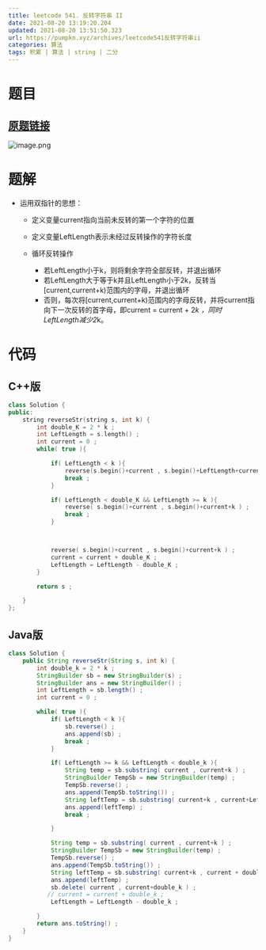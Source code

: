 ```yaml
---
title: leetcode 541. 反转字符串 II
date: 2021-08-20 13:19:20.204
updated: 2021-08-20 13:51:50.323
url: https://pumpkn.xyz/archives/leetcode541反转字符串ii
categories: 算法
tags: 积累 | 算法 | string | 二分
---
```


# 题目
## [原题链接](https://leetcode-cn.com/problems/reverse-string-ii/)
![image.png](https://pumpkn.xyz/upload/2021/08/image-6684e015f4ab4fb6918a7ed0e8465dd3.png)
# 题解

- 运用双指针的思想：

	- 定义变量current指向当前未反转的第一个字符的位置
	- 定义变量LeftLength表示未经过反转操作的字符长度
	- 循环反转操作

		- 若LeftLength小于k，则将剩余字符全部反转，并退出循环
		- 若LeftLength大于等于k并且LeftLength小于2k，反转当[current,current+k)范围内的字母，并退出循环
		- 否则，每次将[current,current+k)范围内的字母反转，并将current指向下一次反转的首字母，即current = current + 2*k ，同时 LeftLength减少2*k。


# 代码

## C++版
```C++
class Solution {
public:
    string reverseStr(string s, int k) {
        int double_K = 2 * k ;
        int LeftLength = s.length() ;
        int current = 0 ;
        while( true ){

            if( LeftLength < k ){
                reverse(s.begin()+current , s.begin()+LeftLength+current ) ;
                break ;
            }

            if( LeftLength < double_K && LeftLength >= k ){
                reverse( s.begin()+current , s.begin()+current+k ) ;
                break ;
            }



            reverse( s.begin()+current , s.begin()+current+k ) ;
            current = current + double_K ;
            LeftLength = LeftLength - double_K ; 
        }

        return s ;

    }
};
```


## Java版
```Java
class Solution {
    public String reverseStr(String s, int k) {
        int double_k = 2 * k ;
        StringBuilder sb = new StringBuilder(s) ;
        StringBuilder ans = new StringBuilder() ;
        int LeftLength = sb.length() ;
        int current = 0 ;

        while( true ){
            if( LeftLength < k ){
                sb.reverse() ;
                ans.append(sb) ;
                break ;
            }

            if( LeftLength >= k && LeftLength < double_k ){
                String temp = sb.substring( current , current+k ) ;
                StringBuilder TempSb = new StringBuilder(temp) ;
                TempSb.reverse() ;
                ans.append(TempSb.toString()) ; 
                String leftTemp = sb.substring( current+k , current+LeftLength ) ;
                ans.append(leftTemp) ;
                break ;

            }

            String temp = sb.substring( current , current+k ) ;
            StringBuilder TempSb = new StringBuilder(temp) ;
            TempSb.reverse() ;
            ans.append(TempSb.toString()) ; 
            String leftTemp = sb.substring( current+k , current + double_k  ) ;
            ans.append(leftTemp) ;
            sb.delete( current , current+double_k ) ;
           // current = current + double_k ;
            LeftLength = LeftLength - double_k ;

        }
        return ans.toString() ;
    }
}
```